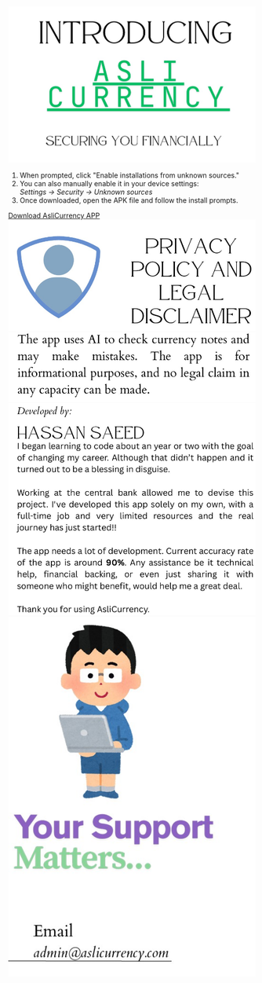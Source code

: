 
<html lang="en">
<head>
  <meta charset="UTF-8">
  <title>AsliCurrency</title>
  <meta name="viewport" content="width=device-width, initial-scale=1">
  <link rel="stylesheet" href="styles.css">
</head>
<body>
  <!-- Banners -->
  <div class="gallery">
    <img src="css/assets/top1.jpg" alt="Top banner">
  </div>
  
  <!-- Install steps -->
  <ol class="steps">
    <li>When prompted, click "Enable installations from unknown sources."</li>
    <li>You can also manually enable it in your device settings:<br>
        <em>Settings → Security → Unknown sources</em>
    </li>
    <li>Once downloaded, open the APK file and follow the install prompts.</li>
  </ol>
  
  <!-- Download button -->
  <div class="download-section">
    <a class="button"
       href="https://github.com/nedge-developers/aslicurrency/releases/download/v2.0/Aslicurrency.apk"
       target="_blank" rel="noopener">
      Download AsliCurrency APP
    </a>
  </div>
  
  <!-- More banners if needed -->
  <div class="gallery">
    <img src="css/assets/top11.jpg" alt="Banner">
    <img src="css/assets/top12.jpg" alt="Banner">
    <img src="css/assets/top13.jpg" alt="Banner">
    <img src="css/assets/top14.jpg" alt="Banner">
  </div>
  
  <!-- Footer -->

</body>
</html>
